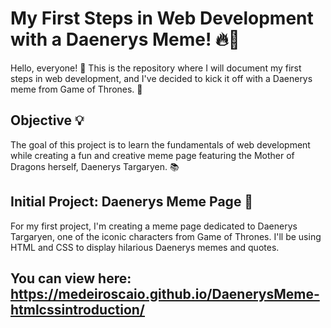 # My First Steps in Web Development with a Daenerys Meme! 🔥👑

Hello, everyone! 👋 This is the repository where I will document my first steps in web development, and I've decided to kick it off with a Daenerys meme from Game of Thrones. 🐉

## Objective 💡

The goal of this project is to learn the fundamentals of web development while creating a fun and creative meme page featuring the Mother of Dragons herself, Daenerys Targaryen. 📚

## Initial Project: Daenerys Meme Page 🚀

For my first project, I'm creating a meme page dedicated to Daenerys Targaryen, one of the iconic characters from Game of Thrones. I'll be using HTML and CSS to display hilarious Daenerys memes and quotes.

## You can view here: https://medeiroscaio.github.io/DaenerysMeme-htmlcssintroduction/
